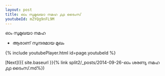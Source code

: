 ```yaml
---
layout: post
title: ഓം സുമുഖയാ നമഹ ൧൧ ടൈംസ്
youtubeId: mZYQg9nFL9M
---
```

 
 
 ഓം സുമുഖയാ നമഹ 
 
 -  ആരാണ് സുന്ദരമായ മുഖം 
 
  
 
  
 
 
 
 
 
 


{% include youtubePlayer.html id=page.youtubeId %}
 
[Next]({{ site.baseurl }}{% link  split2/_posts/2014-09-26-ഓം ശരണ്യ നമഹ ൧൧ ടൈംസ്.md%})
 
